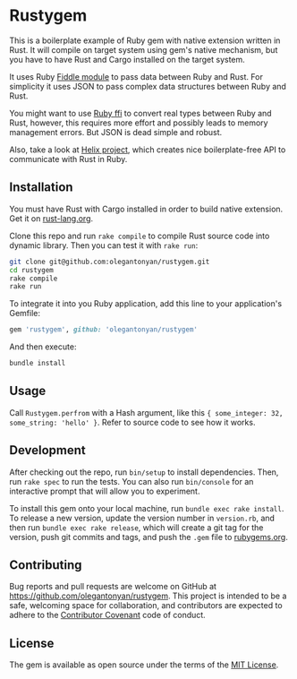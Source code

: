 # Rustygem

This is a boilerplate example of Ruby gem with native extension written in Rust. It will compile on target system using gem's native mechanism, but you have to have Rust and Cargo installed on the target system.

It uses Ruby [Fiddle module](http://ruby-doc.org/stdlib-2.3.1/libdoc/fiddle/rdoc/Fiddle.html) to pass data between Ruby and Rust. For simplicity it uses JSON to pass complex data structures between Ruby and Rust.

You might want to use [Ruby ffi](https://github.com/ffi/ffi) to convert real types between Ruby and Rust, however, this requires more effort and possibly leads to memory management errors. But JSON is dead simple and robust.

Also, take a look at [Helix project](https://github.com/rustbridge/helix), which creates nice boilerplate-free API to communicate with Rust in Ruby.

## Installation

You must have Rust with Cargo installed in order to build native extension. Get it on [rust-lang.org](https://www.rust-lang.org/).

Clone this repo and run `rake compile` to compile Rust source code into dynamic library. Then you can test it with `rake run`:

```sh
git clone git@github.com:olegantonyan/rustygem.git
cd rustygem
rake compile
rake run
```

To integrate it into you Ruby application, add this line to your application's Gemfile:

```ruby
gem 'rustygem', github: 'olegantonyan/rustygem'
```

And then execute:

```sh
bundle install
```

## Usage

Call `Rustygem.perfrom` with a Hash argument, like this `{ some_integer: 32, some_string: 'hello' }`. Refer to source code to see how it works.

## Development

After checking out the repo, run `bin/setup` to install dependencies. Then, run `rake spec` to run the tests. You can also run `bin/console` for an interactive prompt that will allow you to experiment.

To install this gem onto your local machine, run `bundle exec rake install`. To release a new version, update the version number in `version.rb`, and then run `bundle exec rake release`, which will create a git tag for the version, push git commits and tags, and push the `.gem` file to [rubygems.org](https://rubygems.org).

## Contributing

Bug reports and pull requests are welcome on GitHub at https://github.com/olegantonyan/rustygem. This project is intended to be a safe, welcoming space for collaboration, and contributors are expected to adhere to the [Contributor Covenant](http://contributor-covenant.org) code of conduct.


## License

The gem is available as open source under the terms of the [MIT License](http://opensource.org/licenses/MIT).
